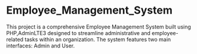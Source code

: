 # Employee_Management_System
This project is a comprehensive Employee Management System built using PHP,AdminLTE3 designed to streamline administrative and employee-related tasks within an organization. The system features two main interfaces: Admin and User.
